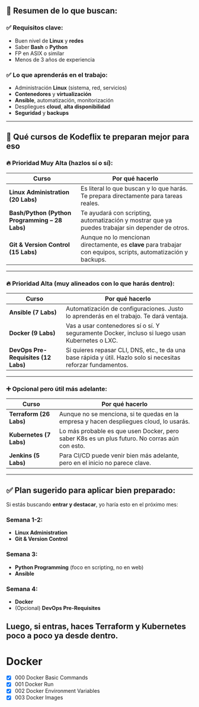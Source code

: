 ## 🎯 **Resumen de lo que buscan:**

### ✅ Requisitos clave:

* Buen nivel de **Linux** y **redes**
* Saber **Bash** o **Python**
* FP en ASIX o similar
* Menos de 3 años de experiencia

### ✅ Lo que aprenderás en el trabajo:

* Administración **Linux** (sistema, red, servicios)
* **Contenedores** y **virtualización**
* **Ansible**, automatización, monitorización
* Despliegues **cloud**, **alta disponibilidad**
* **Seguridad** y **backups**

---

## 📘 Qué cursos de Kodeflix te preparan mejor para eso

### 🔥 Prioridad Muy Alta (hazlos sí o sí):

| Curso                                          | Por qué hacerlo                                                                                                 |
| ---------------------------------------------- | --------------------------------------------------------------------------------------------------------------- |
| **Linux Administration (20 Labs)**             | Es literal lo que buscan y lo que harás. Te prepara directamente para tareas reales.                            |
| **Bash/Python (Python Programming – 28 Labs)** | Te ayudará con scripting, automatización y mostrar que ya puedes trabajar sin depender de otros.                |
| **Git & Version Control (15 Labs)**            | Aunque no lo mencionan directamente, es **clave** para trabajar con equipos, scripts, automatización y backups. |

---

### 🔥 Prioridad Alta (muy alineados con lo que harás dentro):

| Curso                               | Por qué hacerlo                                                                                                |
| ----------------------------------- | -------------------------------------------------------------------------------------------------------------- |
| **Ansible (7 Labs)**                | Automatización de configuraciones. Justo lo aprenderás en el trabajo. Te dará ventaja.                         |
| **Docker (9 Labs)**                 | Vas a usar contenedores sí o sí. Y seguramente Docker, incluso si luego usan Kubernetes o LXC.                 |
| **DevOps Pre-Requisites (12 Labs)** | Si quieres repasar CLI, DNS, etc., te da una base rápida y útil. Hazlo solo si necesitas reforzar fundamentos. |

---

### ➕ Opcional pero útil más adelante:

| Curso                   | Por qué hacerlo                                                                               |
| ----------------------- | --------------------------------------------------------------------------------------------- |
| **Terraform (26 Labs)** | Aunque no se menciona, si te quedas en la empresa y hacen despliegues cloud, lo usarás.       |
| **Kubernetes (7 Labs)** | Lo más probable es que usen Docker, pero saber K8s es un plus futuro. No corras aún con esto. |
| **Jenkins (5 Labs)**    | Para CI/CD puede venir bien más adelante, pero en el inicio no parece clave.                  |

---

## ✅ Plan sugerido para aplicar bien preparado:

Si estás buscando **entrar y destacar**, yo haría esto en el próximo mes:

### Semana 1-2:

* **Linux Administration**
* **Git & Version Control**

### Semana 3:

* **Python Programming** (foco en scripting, no en web)
* **Ansible**

### Semana 4:

* **Docker**
* (Opcional) **DevOps Pre-Requisites**

Luego, si entras, haces Terraform y Kubernetes poco a poco ya desde dentro.
----
# Docker
- [x] 000 Docker Basic Commands
- [x] 001 Docker Run
- [x] 002 Docker Environment Variables
- [x] 003 Docker Images

